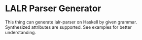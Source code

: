 # LALR Parser Generator
This thing can generate lalr-parser on Haskell by given grammar. Synthesized attributes are supported. See examples for better understanding.